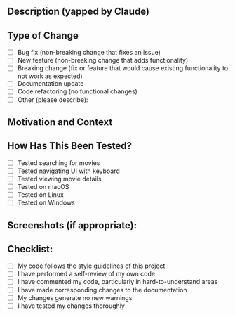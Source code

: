 ## Description (yapped by Claude)
<!-- Please provide a brief description of the changes in this PR -->

## Type of Change
<!-- Please check the relevant options -->
- [ ] Bug fix (non-breaking change that fixes an issue)
- [ ] New feature (non-breaking change that adds functionality)
- [ ] Breaking change (fix or feature that would cause existing functionality to not work as expected)
- [ ] Documentation update
- [ ] Code refactoring (no functional changes)
- [ ] Other (please describe):

## Motivation and Context
<!-- Why is this change required? What problem does it solve? -->

## How Has This Been Tested?
<!-- Please describe the tests that you ran to verify your changes -->
- [ ] Tested searching for movies
- [ ] Tested navigating UI with keyboard
- [ ] Tested viewing movie details
- [ ] Tested on macOS
- [ ] Tested on Linux
- [ ] Tested on Windows

## Screenshots (if appropriate):

## Checklist:
<!-- Please check the relevant options -->
- [ ] My code follows the style guidelines of this project
- [ ] I have performed a self-review of my own code
- [ ] I have commented my code, particularly in hard-to-understand areas
- [ ] I have made corresponding changes to the documentation
- [ ] My changes generate no new warnings
- [ ] I have tested my changes thoroughly